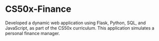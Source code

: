 # CS50x-Finance
Developed a dynamic web application using Flask, Python, SQL, and JavaScript, as part of the CS50x curriculum. This application simulates a personal finance manager.
